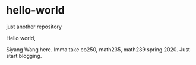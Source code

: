 # hello-world
just another repository

Hello world,

Siyang Wang here.
Imma take co250, math235, math239 spring 2020.
Just start blogging.

